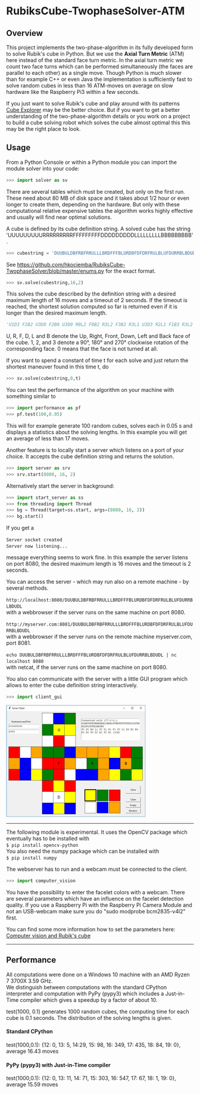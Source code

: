 # RubiksCube-TwophaseSolver-ATM
## Overview 
This project implements the two-phase-algorithm in its fully developed form to solve Rubik's cube in Python.
But we use the **Axial Turn Metric** (ATM) here instead of the standard face turn metric. In the axial turn metric we count two
face turns which can be performed simultaneously (the faces are parallel to each other) as a single move.
Though Python is much slower than for example C++ or even Java the implementation is sufficiently fast to solve random cubes in less than 16 ATM-moves on average on slow hardware like the Raspberry Pi3 within a few seconds.

If you just want to solve Rubik's cube and play around with its patterns [Cube Explorer](http://kociemba.org/cube.htm) may be the better choice. But if you want to get a better understanding of the two-phase-algorithm details or you work on a project to build a cube solving robot which solves the cube almost optimal this this may be the right place to look.
## Usage


From a Python Console or within a Python module you can import the module solver into your code:
```python
>>> import solver as sv
```
There are several tables which must be created, but only on the first run. These need about 80 MB of disk space and it takes about 1/2 hour or even longer to create them, depending on the hardware.
But only with these computational relative expensive tables the algorithm works highly effective and usually will find near optimal solutions.

A cube is defined by its cube definition string. A solved cube has the string 'UUUUUUUUURRRRRRRRRFFFFFFFFFDDDDDDDDDLLLLLLLLLBBBBBBBBB'.   
```python
>>> cubestring = 'DUUBULDBFRBFRRULLLBRDFFFBLURDBFDFDRFRULBLUFDURRBLBDUDL'
```
See https://github.com/hkociemba/RubiksCube-TwophaseSolver/blob/master/enums.py for the exact  format.
```python
>>> sv.solve(cubestring,16,2)
```
This solves the cube described by the definition string with a desired maximum length of 16 moves and  a timeout 
of 2 seconds. If the timeout is reached, the shortest solution computed so far is returned even if it is longer than the desired maximum length.
```python
'U1D3 F2B2 U3D0 F2B0 U3D0 R0L2 F0B2 R3L2 F3B2 R3L1 U3D3 R2L1 F1B3 R3L2 F3B2 U2D0 (16a)'
```
U, R, F, D, L and B denote the Up, Right, Front, Down, Left and Back face of the cube. 1, 2, and 3 denote a 90°, 180°
and 270° clockwise rotation of the corresponding face. 0 means that the face is not turned at all.     

If you want to spend a constant of time t for each solve and just return the shortest maneuver found in this time t, do
```python
>>> sv.solve(cubestring,0,t)
```
You can test the performance of the algorithm on your machine with something similar to
```python
>>> import performance as pf
>>> pf.test(100,0.05)
```
This will for example generate 100 random cubes, solves each in 0.05 s and displays a statistics about the solving lengths.
In this example you will get an average of less than 17 moves.   

Another feature is to locally start a server which listens on a port of your choice. It accepts the cube definition string and returns the solution.
```python
>>> import server as srv
>>> srv.start(8080, 16, 2)
```
Alternatively start the server in background:
```python
>>> import start_server as ss
>>> from threading import Thread
>>> bg = Thread(target=ss.start, args=(8080, 16, 2))
>>> bg.start()
```
If you get a   

```Server socket created```  
```Server now listening...```   

message everything seems to work fine.
In this example the server listens on port 8080, the desired maximum length is 16 moves and the timeout is 2 seconds.

You can access the server - which may run also on a remote machine - by several methods.

```http://localhost:8080/DUUBULDBFRBFRRULLLBRDFFFBLURDBFDFDRFRULBLUFDURRBLBDUDL```  
 with a webbrowser if the server runs on the same machine on port 8080.  

```http://myserver.com:8081/DUUBULDBFRBFRRULLLBRDFFFBLURDBFDFDRFRULBLUFDURRBLBDUDL```  
with a webbrowser if the server runs on the remote machine myserver.com, port 8081.  

```echo DUUBULDBFRBFRRULLLBRDFFFBLURDBFDFDRFRULBLUFDURRBLBDUDL | nc localhost 8080```  
with netcat, if the server runs on the same machine on port 8080.  

You also can communicate with the server with a little GUI program which allows to enter the cube definition string interactively.
```python
>>> import client_gui
```
![](gui_client.jpg "")
***


The following module is experimental. It uses the OpenCV package which eventually has to be installed with   
```$ pip install opencv-python```  
You also need the numpy package which can be installed with   
```$ pip install numpy```   

The webserver has to run and a webcam must be connected to the client.
```python
>>> import computer_vision
```

You have the possibility to enter the facelet colors with a webcam. There are several parameters which have an influence on the facelet detection quality.  If you use a Raspberry Pi with the Raspberry Pi Camera Module  and not an USB-webcam make sure you do "sudo modprobe bcm2835-v4l2" first. 

You can find some more information how to set the parameters here:
[Computer vision and Rubik's cube](http://kociemba.org/computervision.html)

***

## Performance

All computations were done on a Windows 10 machine with an
AMD Ryzen 7 3700X 3.59 GHz.   
We distinguish between computations with the standard CPython interpreter and computation with PyPy (pypy3) which
includes a Just-in-Time compiler which gives a speedup by a factor of about 10.

test(1000, 0.1) generates 1000 random cubes, the computing time for each cube is 0.1 seconds. The distribution of the
solving lengths is given.

#### Standard CPython
test(1000,0.1): {12: 0, 13: 5, 14:29, 15: 98, 16: 349, 17: 435, 18: 84, 19: 0}, average 16.43 moves  

#### PyPy (pypy3) with Just-in-Time compiler
test(1000,0.1): {12: 0, 13: 11, 14: 71, 15: 303, 16: 547, 17: 67, 18: 1, 19: 0}, average 15.59 moves  

